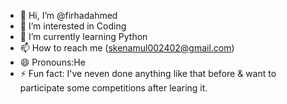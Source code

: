 - 👋 Hi, I’m @firhadahmed
- 👀 I’m interested in Coding
- 🌱 I’m currently learning Python 
- 📫 How to reach me (skenamul002402@gmail.com)
- 😄 Pronouns:He
- ⚡ Fun fact: I've neven done anything like that before & want to participate some competitions after learing it.

<!---
firhadahmed/firhadahmed is a ✨ special ✨ repository because its `README.md` (this file) appears on your GitHub profile.
You can click the Preview link to take a look at your changes.
--->
